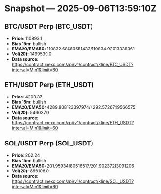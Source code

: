 # Snapshot — 2025-09-06T13:59:10Z

## BTC/USDT Perp (BTC_USDT)
- **Price:** 110893.1
- **Bias 15m:** bullish
- **EMA20/EMA50:** 110832.68669551433/110834.92013338361
- **Vol(20):** 1499530.0
- **Data source:** https://contract.mexc.com/api/v1/contract/kline/BTC_USDT?interval=Min1&limit=60

## ETH/USDT Perp (ETH_USDT)
- **Price:** 4293.37
- **Bias 15m:** bullish
- **EMA20/EMA50:** 4289.808123397974/4292.5726749566575
- **Vol(20):** 546037.0
- **Data source:** https://contract.mexc.com/api/v1/contract/kline/ETH_USDT?interval=Min1&limit=60

## SOL/USDT Perp (SOL_USDT)
- **Price:** 202.24
- **Bias 15m:** bullish
- **EMA20/EMA50:** 201.95934180516517/201.90237213091206
- **Vol(20):** 896106.0
- **Data source:** https://contract.mexc.com/api/v1/contract/kline/SOL_USDT?interval=Min1&limit=60
